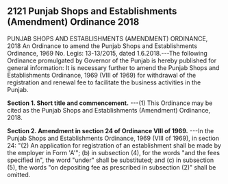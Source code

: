 ## 2121 Punjab Shops and Establishments (Amendment) Ordinance 2018
PUNJAB SHOPS AND ESTABLISHMENTS
(AMENDMENT) ORDINANCE, 2018
An Ordinance to amend the Punjab Shops and
Establishments Ordinance, 1969
No. Legis: 13-13/2015, dated 1.6.2018.---The following Ordinance promulgated by Governor of the Punjab is hereby published for general information:
It is necessary further to amend the Punjab Shops and Establishments Ordinance, 1969 (VIII of 1969) for withdrawal of the registration and renewal fee to facilitate the business activities in the Punjab.

**Section 1. Short title and commencement.**
---(1) This Ordinance may be cited as the Punjab Shops and Establishments (Amendment) Ordinance, 2018.

**Section 2. Amendment in section 24 of Ordinance VIII of 1969.**
---In the Punjab Shops and Establishments Ordinance, 1969 (VIII of 1969), in section 24:
   "(2) An application for registration of an establishment shall be made by the employer in Form 'A'";
   (b) in subsection (4), for the words "and the fees specified in", the word "under" shall be substituted; and
   (c) in subsection (5), the words "on depositing fee as prescribed in subsection (2)" shall be omitted.

